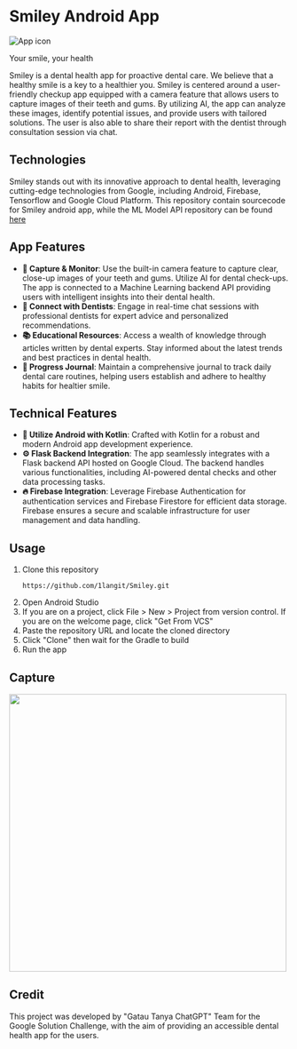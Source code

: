 # Smiley Android App

![App icon](https://github.com/1langit/Smiley/assets/126531063/899d86f0-3465-4c9e-93e0-42fb39d93b5d)

Your smile, your health

Smiley is a dental health app for proactive dental care. We believe that a healthy smile is a key to a healthier you. Smiley is centered around a user-friendly checkup app equipped with a camera feature that allows users to capture images of their teeth and gums. By utilizing AI, the app can analyze these images, identify potential issues, and provide users with tailored solutions. The user is also able to share their report with the dentist through consultation session via chat. 

## Technologies
Smiley stands out with its innovative approach to dental health, leveraging cutting-edge technologies from Google, including Android, Firebase, Tensorflow and Google Cloud Platform. This repository contain sourcecode for Smiley android app, while the ML Model API repository can be found [here](https://github.com/tantowish/ml-model-api) 

## App Features
- **📸 Capture & Monitor**: Use the built-in camera feature to capture clear, close-up images of your teeth and gums. Utilize AI for dental check-ups. The app is connected to a Machine Learning backend API providing users with intelligent insights into their dental health.
- **🤝 Connect with Dentists**: Engage in real-time chat sessions with professional dentists for expert advice and personalized recommendations.
- **📚 Educational Resources**: Access a wealth of knowledge through articles written by dental experts. Stay informed about the latest trends and best practices in dental health.
- **📝 Progress Journal**:  Maintain a comprehensive journal to track daily dental care routines, helping users establish and adhere to healthy habits for healtier smile.

## Technical Features
- **📱 Utilize Android with Kotlin**: Crafted with Kotlin for a robust and modern Android app development experience.
- **⚙ Flask Backend Integration**: The app seamlessly integrates with a Flask backend API hosted on Google Cloud. The backend handles various functionalities, including AI-powered dental checks and other data processing tasks.
- **🔥 Firebase Integration**: Leverage Firebase Authentication for authentication services and Firebase Firestore for efficient data storage. Firebase ensures a secure and scalable infrastructure for user management and data handling.

## Usage
1. Clone this repository
   ```
   https://github.com/1langit/Smiley.git
   ```
2. Open Android Studio
3. If you are on a project, click File > New > Project from version control. If you are on the welcome page, click "Get From VCS"
2. Paste the repository URL and locate the cloned directory
4. Click "Clone" then wait for the Gradle to build
5. Run the app

## Capture
<img src="https://github.com/1langit/Smiley/assets/126531063/d2bf672c-1fdb-4651-b447-be166126b935" width="500">

## Credit
This project was developed by "Gatau Tanya ChatGPT" Team for the Google Solution Challenge, with the aim of providing an accessible dental health app for the users.
